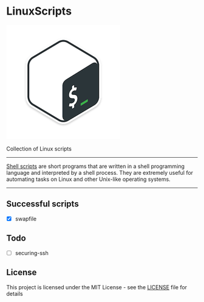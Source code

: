 # LinuxScripts

![Linux scripts](https://raw.githubusercontent.com/c18s/LinuxScripts/master/logo.png "Script Logo")

Collection of Linux scripts

----

[Shell scripts][1] are short programs that are written in a shell programming language and interpreted by a shell process. They are extremely useful for automating tasks on Linux and other Unix-like operating systems.

----

## Successful scripts

- [x] swapfile

## Todo

- [ ] securing-ssh

## License

This project is licensed under the MIT License - see the [LICENSE](LICENSE) file for details

[1]: https://en.wikipedia.org/wiki/Shell_script
